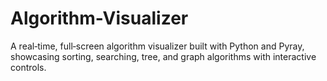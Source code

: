 # Algorithm-Visualizer
A real‑time, full‑screen algorithm visualizer built with Python and Pyray, showcasing sorting, searching, tree, and graph algorithms with interactive controls.
